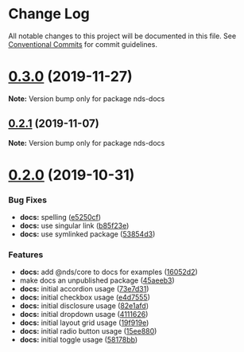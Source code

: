 # Change Log

All notable changes to this project will be documented in this file.
See [Conventional Commits](https://conventionalcommits.org) for commit guidelines.

# [0.3.0](https://gitlab.com/wwnorton/platform/design-system/tree/master/docs/compare/v0.2.1...v0.3.0) (2019-11-27)

**Note:** Version bump only for package nds-docs

## [0.2.1](https://gitlab.com/wwnorton/platform/design-system/tree/master/docs/compare/v0.2.0...v0.2.1) (2019-11-07)

**Note:** Version bump only for package nds-docs

# [0.2.0](https://gitlab.com/wwnorton/platform/design-system/tree/master/docs/compare/v0.1.0...v0.2.0) (2019-10-31)

### Bug Fixes

- **docs:** spelling ([e5250cf](https://gitlab.com/wwnorton/platform/design-system/tree/master/docs/commit/e5250cf74d968ba68a22c715d0495668d76079c0))
- **docs:** use singular link ([b85f23e](https://gitlab.com/wwnorton/platform/design-system/tree/master/docs/commit/b85f23e6d655432bbf631fc876092fee9f8cd147))
- **docs:** use symlinked package ([53854d3](https://gitlab.com/wwnorton/platform/design-system/tree/master/docs/commit/53854d3fe462d5fa8dd11a9af7db9b6c05bce221))

### Features

- **docs:** add @nds/core to docs for examples ([16052d2](https://gitlab.com/wwnorton/platform/design-system/tree/master/docs/commit/16052d285322f7243884b099ddd4f064e65f8b0b))
- make docs an unpublished package ([45aeeb3](https://gitlab.com/wwnorton/platform/design-system/tree/master/docs/commit/45aeeb390b64d8fc51c32b55e489daa90102dae7))
- **docs:** initial accordion usage ([73e7d31](https://gitlab.com/wwnorton/platform/design-system/tree/master/docs/commit/73e7d31d163dd9512f6e4c84f16f5b672c8cc695))
- **docs:** initial checkbox usage ([e4d7555](https://gitlab.com/wwnorton/platform/design-system/tree/master/docs/commit/e4d75559d1afba563ff45b7a1a65b9edd1c79e6f))
- **docs:** initial disclosure usage ([82e1afd](https://gitlab.com/wwnorton/platform/design-system/tree/master/docs/commit/82e1afd1dc40ce9f99dfcb3f23ddfb88aa8e6c69))
- **docs:** initial dropdown usage ([4111626](https://gitlab.com/wwnorton/platform/design-system/tree/master/docs/commit/4111626b656afdf0cb2ea0ece4004c92dc27d237))
- **docs:** initial layout grid usage ([19f919e](https://gitlab.com/wwnorton/platform/design-system/tree/master/docs/commit/19f919e761c00eeed6f4ac3fdbfe68e589a7faea))
- **docs:** initial radio button usage ([15ee880](https://gitlab.com/wwnorton/platform/design-system/tree/master/docs/commit/15ee88060c1193200a80a77cf12ac8985320ea4a))
- **docs:** initial toggle usage ([58178bb](https://gitlab.com/wwnorton/platform/design-system/tree/master/docs/commit/58178bb5f29b0ba3b85a6bab51d387086262b1cb))
